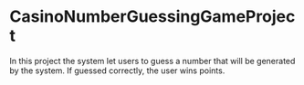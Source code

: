 # CasinoNumberGuessingGameProject
In this project the system let users to guess a number that will be generated by the system. If guessed correctly, the user wins points.
